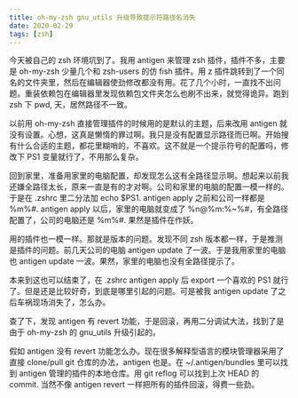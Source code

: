 ```yaml
---
title: oh-my-zsh gnu_utils 升级导致提示符路径名消失
date: 2020-02-29
tags: [zsh]
---
```


今天被自己的 zsh 环境坑到了。我用 antigen 来管理 zsh 插件，插件不多，主要是 oh-my-zsh 少量几个和 zsh-users 的仿 fish 插件。用 z 插件跳转到了一个同名的文件夹里，然后在编辑器使劲修改都没有用。花了几个小时，一直找不出问题。重装依赖包在编辑器里发现依赖包文件夹怎么也刷不出来，就觉得诡异。跑到 zsh 下 pwd, 天，居然路径不一致。

以前用 oh-my-zsh 直接管理插件的时候用的是默认的主题，后来改用 antigen 就没有设置。心想，这真是懒惰的罪过啊。我只是没有配置显示路径而已啊。开始搜有什么合适的主题，都花里糊哨的，不喜欢。这不就是一个提示符号的配置吗，修改下 PS1 变量就行了，不用那么复杂。

回到家里，准备用家里的电脑配置，却发现怎么这有全路径显示啊。想起来以前我还嫌全路径太长，原来一直是有的才对啊。公司和家里的电脑的配置一模一样的。于是在 .zshrc 里二分法加 echo $PS1. antigen apply 之前和公司一样都是 %m%#. antigen apply 以后，家里的电脑就变成了 %n@%m:%~%#，有全路径配置了，公司的电脑还是 %m%#. 果然是插件在作妖。

用的插件也一模一样。那就是版本的问题。发现不同 zsh 版本都一样，于是推测是插件的问题。前几天公司的电脑 antigen update 了一波。于是我用家里的电脑也 antigen update 一波。果然，家里的电脑也没有全路径提示了。

本来到这也可以结束了，在 .zshrc antigen apply 后 export 一个喜欢的 PS1 就行了。但是还是比较好奇，到底是哪里引起的问题。可是被我 antigen update 了之后车祸现场消失了，怎么办。

查了下，发现 antigen 有 revert 功能，于是回滚，再用二分调试大法，找到了是由于 oh-my-zsh 的 gnu_utils 升级引起的。

假如 antigen 没有 revert 功能怎么办。现在很多解释型语言的模块管理器采用了直接 clone/pull git 仓库的办法，antigen 也是。在 ~/.antigen/bundles 里可以找到 antigen 管理的插件的本地仓库。用 git reflog 可以找到上次 HEAD 的 commit. 当然不像 antigen revert 一样把所有的插件回滚，得费一些劲。
